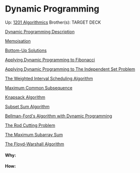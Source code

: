 # Dynamic Programming

Up: [1201 Algorithmics](1201_algorithmics)
Brother(s):
TARGET DECK

[Dynamic Programming Description](dynamic_programming_description)

[Memoisation](memoisation)

[Bottom-Up Solutions](bottom-up_solutions)

[Applying Dynamic Programming to Fibonacci](applying_dynamic_programming_to_fibonacci)

[Applying Dynamic Programming to The Independent Set Problem](applying_dynamic_programming_to_the_independent_set_problem)

[The Weighted Interval Scheduling Algorithm](the_weighted_interval_scheduling_algorithm)

[Maximum Common Subsequence](maximum_common_subsequence)

[Knapsack Algorithm](knapsack_algorithm)

[Subset Sum Algorithm](subset_sum_algorithm)

[Bellman-Ford's Algorithm with Dynamic Programming](bellman-ford's_algorithm_with_dynamic_programming)

[The Rod Cutting Problem](the_rod_cutting_problem)

[The Maximum Subarray Sum](the_maximum_subarray_sum)

[The Floyd-Warshall Algorithm](the_floyd-warshall_algorithm)










#### Why:
#### How:









